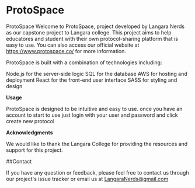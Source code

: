 # ProtoSpace

ProtoSpace
Welcome to ProtoSpace, project developed by Langara Nerds as our capstone project to Langara college. This project aims to help educatores and student with their own protocol-sharing platform that is easy to use. You can also access our official website at https://www.protospace.co/ for more information.

ProtoSpace is built with a combination of technologies including:

Node.js for the server-side logic
SQL for the database
AWS for hosting and deployment
React for the front-end user interface
SASS for styling and design

**Usage**

ProtoSpace is designed to be intuitive and easy to use. once you have an account to start to use just login with your user and password and click create new protocol

**Acknowledgments**

We would like to thank the Langara College for providing the resources and support for this project.

##Contact

If you have any question or feedback, please feel free to contact us through our project's issue tracker or email us at LangaraNerds@gmail.com
